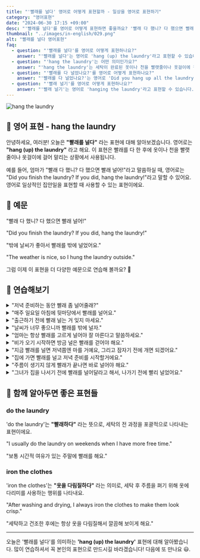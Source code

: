 ```yaml
---
title: "'빨래를 널다' 영어로 어떻게 표현할까 - 일상을 영어로 표현하기"
category: "영어표현"
date: "2024-06-30 17:15 +09:00"
desc: "'빨래를 널다'를 영어로 어떻게 표현하면 좋을까요? '빨래 다 했니? 다 했으면 빨래 널어!', '밖에 날씨가 좋아서 빨래를 밖에 널었어요' 등을 영어로 표현하는 법을 배워봅시다. 다양한 예문을 통해서 연습하고 본인의 표현으로 만들어 보세요."
thumbnail: "../images/in-english/029.png"
alt: "빨래를 널다 영어표현"
faq:
  - question: "'빨래를 널다'를 영어로 어떻게 표현하나요?"
    answer: "'빨래를 널다'는 영어로 'hang (up) the laundry'라고 표현할 수 있습니다. 이 표현은 빨래를 다 한 후에 옷이나 천을 빨랫줄이나 옷걸이에 걸어 말리는 상황에서 사용됩니다."
  - question: "'hang the laundry'는 어떤 의미인가요?"
    answer: "'hang the laundry'는 세탁이 완료된 옷이나 천을 빨랫줄이나 옷걸이에 걸어 말리는 상황에서 사용됩니다. 예를 들어, 'I need to hang the laundry before it rains.'는 '비 오기 전에 빨래를 널어야 해요.'라는 의미입니다."
  - question: "'빨래를 다 널었나요?'를 영어로 어떻게 표현하나요?"
    answer: "'빨래를 다 널었나요?'는 영어로 'Did you hang up all the laundry?'라고 표현할 수 있습니다."
  - question: "'빨래 널기'를 영어로 어떻게 표현하나요?"
    answer: "'빨래 널기'는 영어로 'hanging the laundry'라고 표현할 수 있습니다."
---
```


![hang the laundry](../images/in-english/029-1.avif)

## 🌟 영어 표현 - hang the laundry

안녕하세요, 여러분! 오늘은 **"빨래를 널다"** 라는 표현에 대해 알아보겠습니다. 영어로는 **"hang (up) the laundry"** 라고 해요. 이 표현은 빨래를 다 한 후에 옷이나 천을 빨랫줄이나 옷걸이에 걸어 말리는 상황에서 사용됩니다.

예를 들어, 엄마가 "빨래 다 했니? 다 했으면 빨래 널어!"라고 말씀하실 때, 영어로는 "Did you finish the laundry? If you did, hang the laundry!"라고 말할 수 있어요. 영어로 일상적인 집안일을 표현할 때 사용할 수 있는 표현이에요.

## 📖 예문

"빨래 다 했니? 다 했으면 빨래 널어!"

"Did you finish the laundry? If you did, hang the laundry!"

"밖에 날씨가 좋아서 빨래를 밖에 널었어요."

"The weather is nice, so I hung the laundry outside."

그럼 이제 이 표현을 더 다양한 예문으로 연습해 볼까요? 🚀

## 💬 연습해보기

<details>
<summary>"저녁 준비하는 동안 빨래 좀 널어줄래?"</summary>
<span>"Can you please hang the laundry while I finish cooking dinner?"</span>
</details>

<details>
<summary>"매주 일요일 아침에 뒷마당에서 빨래를 널어요."</summary>
<span>"Every Sunday morning, I hang up the laundry in the backyard."</span>
</details>

<details>
<summary>"출근하기 전에 빨래 널는 거 잊지 마세요."</summary>
<span>"Don't forget to hang the laundry before you leave for work."</span>
</details>

<details>
<summary>"날씨가 너무 좋으니까 빨래를 밖에 널자."</summary>
<span>"It's such a nice day, let's hang up the laundry outside to dry."</span>
</details>

<details>
<summary>"엄마는 항상 빨래를 고르게 널어야 잘 마른다고 말씀하세요."</summary>
<span>"My mom always reminds me to hang the laundry properly so it dries evenly."</span>
</details>

<details>
<summary>"비가 오기 시작하면 방금 널은 빨래를 걷어야 해요."</summary>
<span>"If it starts raining, we’ll need to bring in the laundry we just hung."</span>
</details>

<details>
<summary>"지금 빨래를 널면 저녁쯤엔 마를 거예요, 그리고 잠자기 전에 개면 되겠어요."</summary>
<span>"If you hang up the laundry now, it will be dry by evening, and we can fold it before bedtime."</span>
</details>

<details>
<summary>"집에 가면 빨래를 널고 저녁 준비를 시작할거에요."</summary>
<span>"When I get home, I'll hang up the laundry and then start preparing dinner"</span>
</details>

<details>
<summary>"주름이 생기지 않게 빨래가 끝나면 바로 널어야 해요."</summary>
<span>"To avoid wrinkles, we should hang up the laundry immediately after it’s done washing."</span>
</details>

<details>
<summary>"그녀가 집을 나서기 전에 빨래를 널어달라고 해서, 나가기 전에 빨리 널었어요."</summary>
<span>"She asked me to hang up the laundry before leaving the house, so I quickly did it before heading out."</span>
</details>

## 🤝 함께 알아두면 좋은 표현들

### do the laundry

'do the laundry'는 **"빨래하다"** 라는 뜻으로, 세탁의 전 과정을 포괄적으로 나타내는 표현이에요.

"I usually do the laundry on weekends when I have more free time."

"보통 시간적 여유가 있는 주말에 빨래를 해요."

### iron the clothes

'iron the clothes'는 **"옷을 다림질하다"** 라는 의미로, 세탁 후 주름을 펴기 위해 옷에 다리미를 사용하는 행위를 나타내요.

"After washing and drying, I always iron the clothes to make them look crisp."

"세탁하고 건조한 후에는 항상 옷을 다림질해서 깔끔해 보이게 해요."

---

오늘은 '빨래를 널다'를 의미하는 **'hang (up) the laundry'** 표현에 대해 알아봤습니다. 많이 연습하셔서 꼭 본인의 표현으로 만드시길 바라겠습니다! 다음에 또 만나요 😃.
